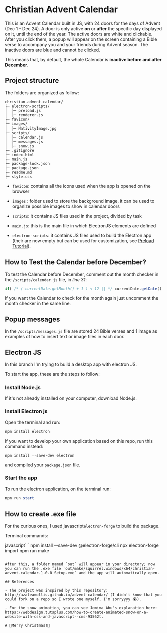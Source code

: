 # Christian Advent Calendar

This is an Advent Calendar built in JS, with 24 doors for the days of Advent (Dec 1 - Dec 24). A door is only active **on** or **after** the specific day displayed on it, until the end of the year. The active doors are white and clickable. After you click them, a popup will appear on the screen containing a Bible verse to accompany you and your friends during Advent season. The inactive doors are blue and cannot be clicked.

This means that, by default, the whole Calendar is **inactive before and after December**.

## Project structure

The folders are organized as follow:
```
christian-advent-calendar/
├─ electron-scripts/
│  ├─ preload.js
│  ├─ renderer.js
├─ favicon/
├─ images/
│  ├─ NativityImage.jpg
├─ scripts/
│  ├─ calendar.js
│  ├─ messages.js
│  ├─ snow.js
├─ .gitignore
├─ index.html
├─ main.js
├─ package-lock.json
├─ package.json
├─ readme.md
├─ style.css
```
- `favicon`: contains all the icons used when the app is opened on the browser

- `images` : folder used to store the background image, it can be used to organize possible images to show in calendar doors

- `scripts`: it contains JS files used in the project, divided by task

- `main.js`: this is the main file in which ElectronJS elements are defined

- `electron-scripts`: it contains JS files used to build the Electron app (their are now empty but can be used for customization, see [Preload Tutorial](https://www.electronjs.org/docs/latest/tutorial/tutorial-preload)).

## How to Test the Calendar before December?

To test the Calendar before December, comment out the month checker in the `/scripts/calendar.js` file, in *line 31*:

```javascript
if( /* ( currentDate.getMonth() + 1 ) < 12 || */ currentDate.getDate() < day ) {
```

If you want the Calendar to check for the month again just uncomment the month checker in the same line.

## Popup messages

In the `/scripts/messages.js` file are stored 24 Bible verses and 1 image as examples of how to insert text or image files in each door. 

## Electron JS

In this branch I'm trying to build a desktop app with electron JS. 

To start the app, these are the steps to follow:

### Install Node.js

If it's not already installed on your computer, download Node.js.

### Install Electron js

Open the terminal and run:

```powershell
npm install electron
```

If you want to develop your own application based on this repo, run this command instead:

```powershell
npm install --save-dev electron
```

and compiled your `package.json` file.

### Start the app

To run the electron application, on the terminal run:

```powershell
npm run start
```

## How to create .exe file

For the curious ones, I used javascript```electron-forge``` to build the package.

Terminal commands:

javascript```
npm install --save-dev @electron-forge/cli
npx electron-forge import
npm run make
```

After this, a folder named `out` will appear in your directory; now you can run the .exe file `out/make/squirrel.windows/x64/christian-advent-calendar-1.0.0 Setup.exe` and the app will automatically open.

## References

- The project was inspired by this repository: http://azaleamollis.github.io/advent-calendar/ (I didn't know that you could fork on a repo so I wrote one myself, I'm sorryyyy 😭).

- For the snow animation, you can see Jemima Abu's explanation here: https://webdesign.tutsplus.com/how-to-create-animated-snow-on-a-website-with-css-and-javascript--cms-93562t.

# 🎀Merry Christmas!🎀
